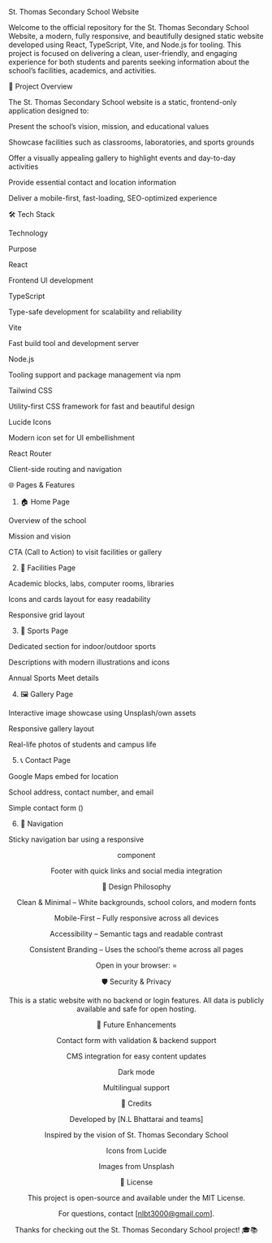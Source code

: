 St. Thomas Secondary School Website

Welcome to the official repository for the St. Thomas Secondary School Website, a modern, fully responsive, and beautifully designed static website developed using React, TypeScript, Vite, and Node.js for tooling. This project is focused on delivering a clean, user-friendly, and engaging experience for both students and parents seeking information about the school’s facilities, academics, and activities.

🚀 Project Overview

The St. Thomas Secondary School website is a static, frontend-only application designed to:

Present the school’s vision, mission, and educational values

Showcase facilities such as classrooms, laboratories, and sports grounds

Offer a visually appealing gallery to highlight events and day-to-day activities

Provide essential contact and location information

Deliver a mobile-first, fast-loading, SEO-optimized experience

🛠️ Tech Stack

Technology

Purpose

React

Frontend UI development

TypeScript

Type-safe development for scalability and reliability

Vite

Fast build tool and development server

Node.js

Tooling support and package management via npm

Tailwind CSS

Utility-first CSS framework for fast and beautiful design

Lucide Icons

Modern icon set for UI embellishment

React Router

Client-side routing and navigation



🌐 Pages & Features

1. 🏠 Home Page

Overview of the school

Mission and vision

CTA (Call to Action) to visit facilities or gallery

2. 🏫 Facilities Page

Academic blocks, labs, computer rooms, libraries

Icons and cards layout for easy readability

Responsive grid layout

3. 🏅 Sports Page

Dedicated section for indoor/outdoor sports

Descriptions with modern illustrations and icons

Annual Sports Meet details

4. 🖼️ Gallery Page

Interactive image showcase using Unsplash/own assets

Responsive gallery layout

Real-life photos of students and campus life

5. 📞 Contact Page

Google Maps embed for location

School address, contact number, and email

Simple contact form ()

6. 🧭 Navigation

Sticky navigation bar using a responsive <Header /> component

Footer with quick links and social media integration

🎨 Design Philosophy

Clean & Minimal – White backgrounds, school colors, and modern fonts

Mobile-First – Fully responsive across all devices

Accessibility – Semantic tags and readable contrast

Consistent Branding – Uses the school’s theme across all pages


Open in your browser: =


🛡️ Security & Privacy

This is a static website with no backend or login features. All data is publicly available and safe for open hosting.

📌 Future Enhancements

Contact form with validation & backend support

CMS integration for easy content updates

Dark mode

Multilingual support

👥 Credits

Developed by [N.L Bhattarai and teams]

Inspired by the vision of St. Thomas Secondary School

Icons from Lucide

Images from Unsplash

📜 License

This project is open-source and available under the MIT License.

For questions, contact [nlbt3000@gmail.com].

Thanks for checking out the St. Thomas Secondary School project! 🎓📚
